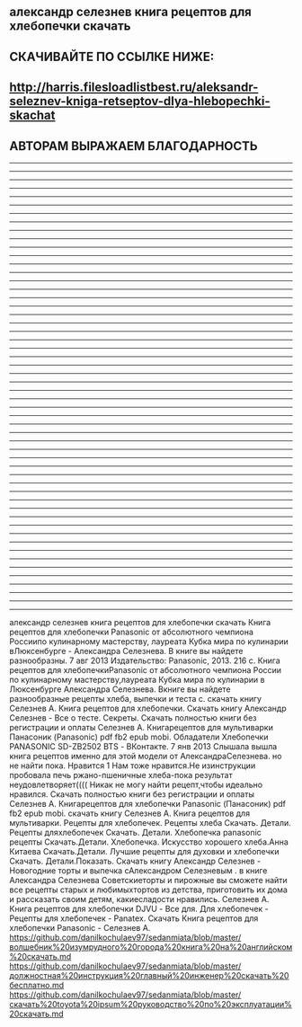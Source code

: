 александр селезнев книга рецептов для хлебопечки скачать
--------------------------------------------------
СКАЧИВАЙТЕ ПО ССЫЛКЕ НИЖЕ:
--------------------------------------------------
http://harris.filesloadlistbest.ru/aleksandr-seleznev-kniga-retseptov-dlya-hlebopechki-skachat
--------------------------------------------------
АВТОРАМ ВЫРАЖАЕМ БЛАГОДАРНОСТЬ
--------------------------------------------------
--------------------------------------------------
--------------------------------------------------
--------------------------------------------------
--------------------------------------------------
--------------------------------------------------
--------------------------------------------------
--------------------------------------------------
--------------------------------------------------
--------------------------------------------------
--------------------------------------------------
--------------------------------------------------
--------------------------------------------------
--------------------------------------------------
--------------------------------------------------
--------------------------------------------------
--------------------------------------------------
--------------------------------------------------
--------------------------------------------------
--------------------------------------------------
--------------------------------------------------
--------------------------------------------------
--------------------------------------------------
--------------------------------------------------
--------------------------------------------------
--------------------------------------------------
--------------------------------------------------
--------------------------------------------------
--------------------------------------------------
--------------------------------------------------
--------------------------------------------------
--------------------------------------------------
--------------------------------------------------
--------------------------------------------------
--------------------------------------------------
--------------------------------------------------
--------------------------------------------------
--------------------------------------------------
--------------------------------------------------
--------------------------------------------------
--------------------------------------------------
--------------------------------------------------
--------------------------------------------------
--------------------------------------------------
--------------------------------------------------
--------------------------------------------------
--------------------------------------------------
--------------------------------------------------
--------------------------------------------------
--------------------------------------------------
--------------------------------------------------
--------------------------------------------------
--------------------------------------------------
--------------------------------------------------
--------------------------------------------------
александр селезнев книга рецептов для хлебопечки скачать Книга рецептов для хлебопечки Panasonic от абсолютного чемпиона Россиипо кулинарному мастерству, лауреата Кубка мира по кулинарии вЛюксенбурге - Александра Селезнева. В книге вы найдете разнообразны. 7 авг 2013  Издательство: Panasonic, 2013. 216 с. Книга рецептов для хлебопечкиPanasonic от абсолютного чемпиона России по кулинарному мастерству,лауреата Кубка мира по кулинарии в Люксенбурге Александра Селезнева. Вкниге вы найдете разнообразные рецепты хлеба, выпечки и теста с. скачать книгу Селезнев А. Книга рецептов для хлебопечки. Скачать книгу Александр Селезнев - Все о тесте. Секреты. Скачать полностью книги без регистрации и оплаты Селезнев А. Книгарецептов для мультиварки Панасоник (Panasonic) pdf fb2 epub mobi. Обладатели Хлебопечки PANASONIC SD-ZB2502 BTS - ВКонтакте. 7 янв 2013  Слышала вышла книга рецептов именно для этой модели от АлександраСелезнева. но не найти пока. Нравится 1  Нам тоже нравится.Не изинструкции пробовала печь ржано-пшеничные хлеба-пока результат неудовлетворяет(((( Никак не могу найти рецепт,чтобы идеально нравился. Скачать полностью книги без регистрации и оплаты Селезнев А. Книгарецептов для хлебопечки Panasonic (Панасоник) pdf fb2 epub mobi. скачать книгу Селезнев А. Книга рецептов для мультиварки. Рецепты для хлебопечек. Рецепты хлеба  Скачать. Детали. Рецепты дляхлебопечек  Скачать. Детали. Хлебопечка panasonic рецепты  Скачать.Детали. Хлебопечка. Искусство хорошего хлеба.Анна Китаева  Скачать.Детали. Лучшие рецепты для духовки и хлебопечки  Скачать. Детали.Показать. Скачать книгу Александр Селезнев - Новогодние торты и выпечка сАлександром Селезневым . в книге Александра Селезнева Советскиеторты и пирожные вы сможете найти все рецепты старых и любимыхтортов из детства, приготовить их дома и рассказать своим детям, какиесладости нравились. Селезнев А. Книга рецептов для хлебопечки DJVU - Все для. Для хлебопечек - Рецепты для хлебопечек - Panatex. Скачать Книга рецептов для хлебопечки Panasonic - Селезнев А.
https://github.com/danilkochulaev97/sedanmiata/blob/master/волшебник%20изумрудного%20города%20книга%20на%20английском%20скачать.md
https://github.com/danilkochulaev97/sedanmiata/blob/master/должностная%20инструкция%20главный%20инженер%20скачать%20бесплатно.md
https://github.com/danilkochulaev97/sedanmiata/blob/master/скачать%20toyota%20ipsum%20руководство%20по%20эксплуатации%20скачать.md